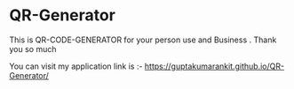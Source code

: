 # QR-Generator
This is QR-CODE-GENERATOR for your person use and Business . Thank you so much

You can visit my application link is :- 
https://guptakumarankit.github.io/QR-Generator/
